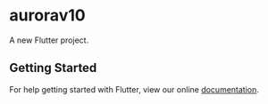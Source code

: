 # aurorav10

A new Flutter project.

## Getting Started

For help getting started with Flutter, view our online
[documentation](https://flutter.io/).
